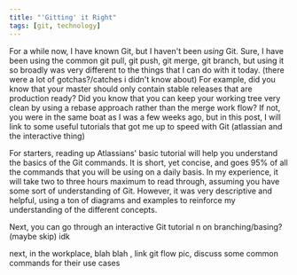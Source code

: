 ```yaml
---
title: "'Gitting' it Right"
tags: [git, technology]
---
```


For a while now, I have known Git, but I haven't been _using_ Git. Sure, I have been using the common git pull, git push, git merge, git branch, but using it so broadly was very different to the things that I can do with it today. (there were a lot of gotchas?/catches i didn't know about) For example, did you know that your master should only contain stable releases that are production ready? Did you know that you can keep your working tree very clean by using a rebase approach rather than the merge work flow? If not, you were in the same boat as I was a few weeks ago, but in this post, I will link to some useful tutorials that got me up to speed with Git (atlassian and the interactive thing)

For starters, reading up Atlassians' basic tutorial will help you understand the basics of the Git commands. It is short, yet concise, and goes 95% of all the commands that you will be using on a daily basis. In my experience, it will take two to three hours maximum to read through, assuming you have some sort of understanding of Git. However, it was very descriptive and helpful, using a ton of diagrams and examples to reinforce my understanding of the different concepts.

Next, you can go through an interactive Git tutorial n on branching/basing? (maybe skip) idk

next, in the workplace, blah blah , link git flow pic, discuss some common commands for their use cases

<!--end-->
